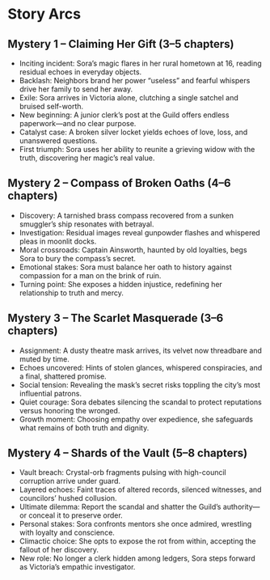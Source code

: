 # Story Arcs

## Mystery 1 – Claiming Her Gift (3–5 chapters)
- Inciting incident: Sora’s magic flares in her rural hometown at 16, reading residual echoes in everyday objects.  
- Backlash: Neighbors brand her power “useless” and fearful whispers drive her family to send her away.  
- Exile: Sora arrives in Victoria alone, clutching a single satchel and bruised self-worth.  
- New beginning: A junior clerk’s post at the Guild offers endless paperwork—and no clear purpose.  
- Catalyst case: A broken silver locket yields echoes of love, loss, and unanswered questions.  
- First triumph: Sora uses her ability to reunite a grieving widow with the truth, discovering her magic’s real value.  

## Mystery 2 – Compass of Broken Oaths (4–6 chapters)
- Discovery: A tarnished brass compass recovered from a sunken smuggler’s ship resonates with betrayal.  
- Investigation: Residual images reveal gunpowder flashes and whispered pleas in moonlit docks.  
- Moral crossroads: Captain Ainsworth, haunted by old loyalties, begs Sora to bury the compass’s secret.  
- Emotional stakes: Sora must balance her oath to history against compassion for a man on the brink of ruin.  
- Turning point: She exposes a hidden injustice, redefining her relationship to truth and mercy.  

## Mystery 3 – The Scarlet Masquerade (3–6 chapters)
- Assignment: A dusty theatre mask arrives, its velvet now threadbare and muted by time.  
- Echoes uncovered: Hints of stolen glances, whispered conspiracies, and a final, shattered promise.  
- Social tension: Revealing the mask’s secret risks toppling the city’s most influential patrons.  
- Quiet courage: Sora debates silencing the scandal to protect reputations versus honoring the wronged.  
- Growth moment: Choosing empathy over expedience, she safeguards what remains of both truth and dignity.  

## Mystery 4 – Shards of the Vault (5–8 chapters)
- Vault breach: Crystal-orb fragments pulsing with high-council corruption arrive under guard.  
- Layered echoes: Faint traces of altered records, silenced witnesses, and councilors’ hushed collusion.  
- Ultimate dilemma: Report the scandal and shatter the Guild’s authority—or conceal it to preserve order.  
- Personal stakes: Sora confronts mentors she once admired, wrestling with loyalty and conscience.  
- Climactic choice: She opts to expose the rot from within, accepting the fallout of her discovery.  
- New role: No longer a clerk hidden among ledgers, Sora steps forward as Victoria’s empathic investigator.  